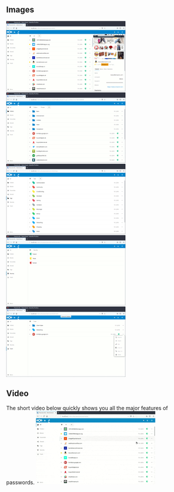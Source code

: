 ## Images
[![Password List](../_files/Gallery/_previews/01-section-all.png)](../_files/Gallery/01-section-all.png)
[![Folder View](../_files/Gallery/_previews/02-section-folders.png)](../_files/Gallery/02-section-folders.png)
[![Tag View](../_files/Gallery/_previews/03-section-tags.png)](../_files/Gallery/03-section-tags.png)
[![Security Section](../_files/Gallery/_previews/04-section-security.png)](../_files/Gallery/04-section-security.png)
[![Trash Section](../_files/Gallery/_previews/05-section-trash.png)](../_files/Gallery/05-section-trash.png)


## Video
The short video below quickly shows you all the major features of passwords.
[![Feature Overview](../_files/Gallery/_previews/feature-overview.gif)](../_files/Gallery/feature-overview.mp4)